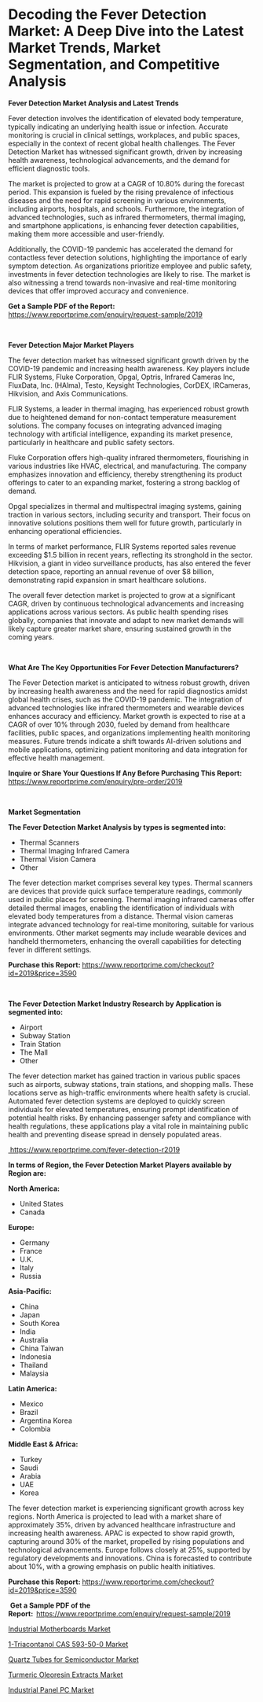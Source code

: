 <p><h1>Decoding the Fever Detection Market: A Deep Dive into the Latest Market Trends, Market Segmentation, and Competitive Analysis</h1></p><p><strong>Fever Detection Market Analysis and Latest Trends</strong></p>
<p><p>Fever detection involves the identification of elevated body temperature, typically indicating an underlying health issue or infection. Accurate monitoring is crucial in clinical settings, workplaces, and public spaces, especially in the context of recent global health challenges. The Fever Detection Market has witnessed significant growth, driven by increasing health awareness, technological advancements, and the demand for efficient diagnostic tools.</p><p>The market is projected to grow at a CAGR of 10.80% during the forecast period. This expansion is fueled by the rising prevalence of infectious diseases and the need for rapid screening in various environments, including airports, hospitals, and schools. Furthermore, the integration of advanced technologies, such as infrared thermometers, thermal imaging, and smartphone applications, is enhancing fever detection capabilities, making them more accessible and user-friendly.</p><p>Additionally, the COVID-19 pandemic has accelerated the demand for contactless fever detection solutions, highlighting the importance of early symptom detection. As organizations prioritize employee and public safety, investments in fever detection technologies are likely to rise. The market is also witnessing a trend towards non-invasive and real-time monitoring devices that offer improved accuracy and convenience.</p></p>
<p><strong>Get a Sample PDF of the Report:&nbsp;</strong> <a href="https://www.reportprime.com/enquiry/request-sample/2019">https://www.reportprime.com/enquiry/request-sample/2019</a></p>
<p>&nbsp;</p>
<p><strong>Fever Detection Major Market Players</strong></p>
<p><p>The fever detection market has witnessed significant growth driven by the COVID-19 pandemic and increasing health awareness. Key players include FLIR Systems, Fluke Corporation, Opgal, Optris, Infrared Cameras Inc, FluxData, Inc. (HAlma), Testo, Keysight Technologies, CorDEX, IRCameras, Hikvision, and Axis Communications.</p><p>FLIR Systems, a leader in thermal imaging, has experienced robust growth due to heightened demand for non-contact temperature measurement solutions. The company focuses on integrating advanced imaging technology with artificial intelligence, expanding its market presence, particularly in healthcare and public safety sectors.</p><p>Fluke Corporation offers high-quality infrared thermometers, flourishing in various industries like HVAC, electrical, and manufacturing. The company emphasizes innovation and efficiency, thereby strengthening its product offerings to cater to an expanding market, fostering a strong backlog of demand.</p><p>Opgal specializes in thermal and multispectral imaging systems, gaining traction in various sectors, including security and transport. Their focus on innovative solutions positions them well for future growth, particularly in enhancing operational efficiencies.</p><p>In terms of market performance, FLIR Systems reported sales revenue exceeding $1.5 billion in recent years, reflecting its stronghold in the sector. Hikvision, a giant in video surveillance products, has also entered the fever detection space, reporting an annual revenue of over $8 billion, demonstrating rapid expansion in smart healthcare solutions.</p><p>The overall fever detection market is projected to grow at a significant CAGR, driven by continuous technological advancements and increasing applications across various sectors. As public health spending rises globally, companies that innovate and adapt to new market demands will likely capture greater market share, ensuring sustained growth in the coming years.</p></p>
<p>&nbsp;</p>
<p><strong>What Are The Key Opportunities For Fever Detection Manufacturers?</strong></p>
<p><p>The Fever Detection market is anticipated to witness robust growth, driven by increasing health awareness and the need for rapid diagnostics amidst global health crises, such as the COVID-19 pandemic. The integration of advanced technologies like infrared thermometers and wearable devices enhances accuracy and efficiency. Market growth is expected to rise at a CAGR of over 10% through 2030, fueled by demand from healthcare facilities, public spaces, and organizations implementing health monitoring measures. Future trends indicate a shift towards AI-driven solutions and mobile applications, optimizing patient monitoring and data integration for effective health management.</p></p>
<p><strong>Inquire or Share Your Questions If Any Before Purchasing This Report:</strong> <a href="https://www.reportprime.com/enquiry/pre-order/2019">https://www.reportprime.com/enquiry/pre-order/2019</a></p>
<p>&nbsp;</p>
<p><strong>Market Segmentation</strong></p>
<p><strong>The Fever Detection Market Analysis by types is segmented into:</strong></p>
<p><ul><li>Thermal Scanners</li><li>Thermal Imaging Infrared Camera</li><li>Thermal Vision Camera</li><li>Other</li></ul></p>
<p><p>The fever detection market comprises several key types. Thermal scanners are devices that provide quick surface temperature readings, commonly used in public places for screening. Thermal imaging infrared cameras offer detailed thermal images, enabling the identification of individuals with elevated body temperatures from a distance. Thermal vision cameras integrate advanced technology for real-time monitoring, suitable for various environments. Other market segments may include wearable devices and handheld thermometers, enhancing the overall capabilities for detecting fever in different settings.</p></p>
<p><strong>Purchase this Report:&nbsp;</strong><a href="https://www.reportprime.com/checkout?id=2019&price=3590">https://www.reportprime.com/checkout?id=2019&price=3590</a></p>
<p>&nbsp;</p>
<p><strong>The Fever Detection Market Industry Research by Application is segmented into:</strong></p>
<p><ul><li>Airport</li><li>Subway Station</li><li>Train Station</li><li>The Mall</li><li>Other</li></ul></p>
<p><p>The fever detection market has gained traction in various public spaces such as airports, subway stations, train stations, and shopping malls. These locations serve as high-traffic environments where health safety is crucial. Automated fever detection systems are deployed to quickly screen individuals for elevated temperatures, ensuring prompt identification of potential health risks. By enhancing passenger safety and compliance with health regulations, these applications play a vital role in maintaining public health and preventing disease spread in densely populated areas.</p></p>
<p><a href="https://www.reportprime.com/fever-detection-r2019">&nbsp;https://www.reportprime.com/fever-detection-r2019</a></p>
<p><strong>In terms of Region, the Fever Detection Market Players available by Region are:</strong></p>
<p>
    <p> <strong> North America: </strong>
        <ul>
            <li>United States</li>
            <li>Canada</li>
        </ul>
        </p> 
    <p> <strong> Europe: </strong>
        <ul>
            <li>Germany</li>
            <li>France</li>
            <li>U.K.</li>
            <li>Italy</li>
            <li>Russia</li>
        </ul>
        </p> 
    <p> <strong> Asia-Pacific: </strong>
        <ul>
            <li>China</li>
            <li>Japan</li>
            <li>South Korea</li>
            <li>India</li>
            <li>Australia</li>
            <li>China Taiwan</li>
            <li>Indonesia</li>
            <li>Thailand</li>
            <li>Malaysia</li>
        </ul>
        </p> 
    <p> <strong> Latin America: </strong>
        <ul>
            <li>Mexico</li>
            <li>Brazil</li>
            <li>Argentina Korea</li>
            <li>Colombia</li>
        </ul>
        </p> 
    <p> <strong> Middle East & Africa: </strong>
        <ul>
            <li>Turkey</li>
            <li>Saudi</li>
            <li>Arabia</li>
            <li>UAE</li>
            <li>Korea</li>
        </ul>
    </p>
    </p>
<p><p>The fever detection market is experiencing significant growth across key regions. North America is projected to lead with a market share of approximately 35%, driven by advanced healthcare infrastructure and increasing health awareness. APAC is expected to show rapid growth, capturing around 30% of the market, propelled by rising populations and technological advancements. Europe follows closely at 25%, supported by regulatory developments and innovations. China is forecasted to contribute about 10%, with a growing emphasis on public health initiatives.</p></p>
<p><strong>Purchase this Report: </strong><a href="https://www.reportprime.com/checkout?id=2019&price=3590">https://www.reportprime.com/checkout?id=2019&price=3590</a></p>
<p>&nbsp;<strong>Get a Sample PDF of the Report:&nbsp;&nbsp;</strong><a href="https://www.reportprime.com/enquiry/request-sample/2019">https://www.reportprime.com/enquiry/request-sample/2019</a></p>
<p><strong></strong></p>
<p><p><a href="https://github.com/wwwkeltoum/Market-Research-Report-List-4/blob/main/industrial-motherboards-market.md">Industrial Motherboards Market</a></p><p><a href="https://issuu.com/reportprime-2/docs/1-triacontanol-cas-593-50-0-market-_0d54fb4d79bb65">1-Triacontanol CAS 593-50-0 Market</a></p><p><a href="https://medium.com/@alanernser/global-quartz-tubes-for-semiconductor-market-status-2024-2031-and-forecast-by-region-product-1475aff6e323">Quartz Tubes for Semiconductor Market</a></p><p><a href="https://medium.com/@bryaneal908/turmeric-oleoresin-extracts-market-report-by-product-type-organic-extract-conventional-extract-06c7078e8780">Turmeric Oleoresin Extracts Market</a></p><p><a href="https://github.com/sofayahoo2023/Market-Research-Report-List-6/blob/main/industrial-panel-pc-market.md">Industrial Panel PC Market</a></p></p>